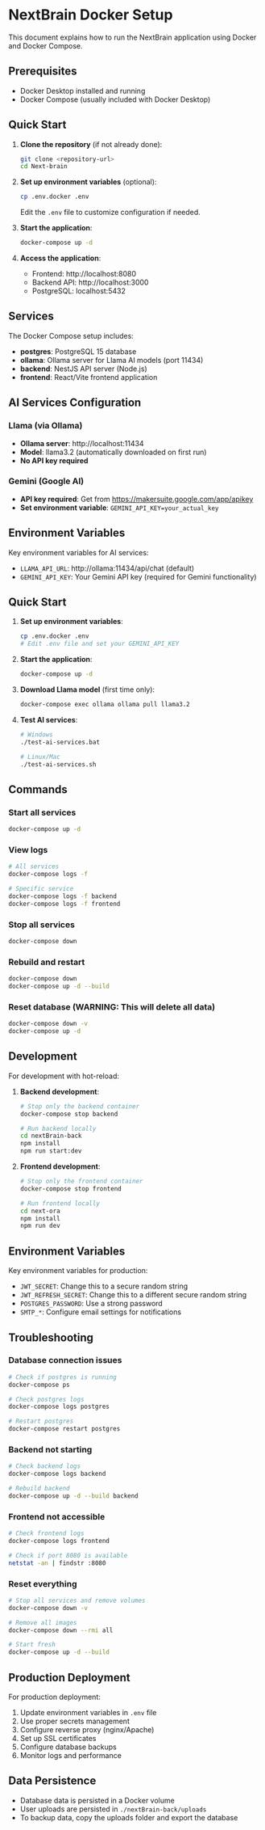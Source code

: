 # NextBrain Docker Setup

This document explains how to run the NextBrain application using Docker and Docker Compose.

## Prerequisites

- Docker Desktop installed and running
- Docker Compose (usually included with Docker Desktop)

## Quick Start

1. **Clone the repository** (if not already done):
   ```bash
   git clone <repository-url>
   cd Next-brain
   ```

2. **Set up environment variables** (optional):
   ```bash
   cp .env.docker .env
   ```
   Edit the `.env` file to customize configuration if needed.

3. **Start the application**:
   ```bash
   docker-compose up -d
   ```

4. **Access the application**:
   - Frontend: http://localhost:8080
   - Backend API: http://localhost:3000
   - PostgreSQL: localhost:5432

## Services

The Docker Compose setup includes:

- **postgres**: PostgreSQL 15 database
- **ollama**: Ollama server for Llama AI models (port 11434)
- **backend**: NestJS API server (Node.js)
- **frontend**: React/Vite frontend application

## AI Services Configuration

### Llama (via Ollama)
- **Ollama server**: http://localhost:11434
- **Model**: llama3.2 (automatically downloaded on first run)
- **No API key required**

### Gemini (Google AI)
- **API key required**: Get from https://makersuite.google.com/app/apikey
- **Set environment variable**: `GEMINI_API_KEY=your_actual_key`

## Environment Variables

Key environment variables for AI services:

- `LLAMA_API_URL`: http://ollama:11434/api/chat (default)
- `GEMINI_API_KEY`: Your Gemini API key (required for Gemini functionality)

## Quick Start

1. **Set up environment variables**:
   ```bash
   cp .env.docker .env
   # Edit .env file and set your GEMINI_API_KEY
   ```

2. **Start the application**:
   ```bash
   docker-compose up -d
   ```

3. **Download Llama model** (first time only):
   ```bash
   docker-compose exec ollama ollama pull llama3.2
   ```

4. **Test AI services**:
   ```bash
   # Windows
   ./test-ai-services.bat
   
   # Linux/Mac
   ./test-ai-services.sh
   ```

## Commands

### Start all services
```bash
docker-compose up -d
```

### View logs
```bash
# All services
docker-compose logs -f

# Specific service
docker-compose logs -f backend
docker-compose logs -f frontend
```

### Stop all services
```bash
docker-compose down
```

### Rebuild and restart
```bash
docker-compose down
docker-compose up -d --build
```

### Reset database (WARNING: This will delete all data)
```bash
docker-compose down -v
docker-compose up -d
```

## Development

For development with hot-reload:

1. **Backend development**:
   ```bash
   # Stop only the backend container
   docker-compose stop backend
   
   # Run backend locally
   cd nextBrain-back
   npm install
   npm run start:dev
   ```

2. **Frontend development**:
   ```bash
   # Stop only the frontend container
   docker-compose stop frontend
   
   # Run frontend locally
   cd next-ora
   npm install
   npm run dev
   ```

## Environment Variables

Key environment variables for production:

- `JWT_SECRET`: Change this to a secure random string
- `JWT_REFRESH_SECRET`: Change this to a different secure random string
- `POSTGRES_PASSWORD`: Use a strong password
- `SMTP_*`: Configure email settings for notifications

## Troubleshooting

### Database connection issues
```bash
# Check if postgres is running
docker-compose ps

# Check postgres logs
docker-compose logs postgres

# Restart postgres
docker-compose restart postgres
```

### Backend not starting
```bash
# Check backend logs
docker-compose logs backend

# Rebuild backend
docker-compose up -d --build backend
```

### Frontend not accessible
```bash
# Check frontend logs
docker-compose logs frontend

# Check if port 8080 is available
netstat -an | findstr :8080
```

### Reset everything
```bash
# Stop all services and remove volumes
docker-compose down -v

# Remove all images
docker-compose down --rmi all

# Start fresh
docker-compose up -d --build
```

## Production Deployment

For production deployment:

1. Update environment variables in `.env` file
2. Use proper secrets management
3. Configure reverse proxy (nginx/Apache)
4. Set up SSL certificates
5. Configure database backups
6. Monitor logs and performance

## Data Persistence

- Database data is persisted in a Docker volume
- User uploads are persisted in `./nextBrain-back/uploads`
- To backup data, copy the uploads folder and export the database
